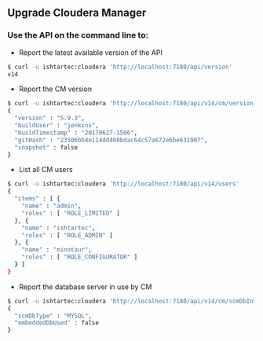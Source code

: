 ## Upgrade Cloudera Manager
### Use the API on the command line to:

- Report the latest available version of the API

```bash
$ curl -u ishtartec:cloudera 'http://localhost:7180/api/version'
v14
```

- Report the CM version

```bash
$ curl -u ishtartec:cloudera 'http://localhost:7180/api/v14/cm/version'
{
  "version" : "5.9.3",
  "buildUser" : "jenkins",
  "buildTimestamp" : "20170627-1506",
  "gitHash" : "23506bb4e114dd460bdac64c57a672e6be631907",
  "snapshot" : false
}
```

- List all CM users
```bash
$ curl -u ishtartec:cloudera 'http://localhost:7180/api/v14/users'
{
  "items" : [ {
    "name" : "admin",
    "roles" : [ "ROLE_LIMITED" ]
  }, {
    "name" : "ishtartec",
    "roles" : [ "ROLE_ADMIN" ]
  }, {
    "name" : "minotaur",
    "roles" : [ "ROLE_CONFIGURATOR" ]
  } ]
}
```

- Report the database server in use by CM

```bash
$ curl -u ishtartec:cloudera 'http://localhost:7180/api/v14/cm/scmDbInfo'
{
  "scmDbType" : "MYSQL",
  "embeddedDbUsed" : false
}
```